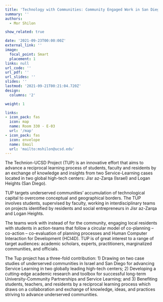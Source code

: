 ```yaml
---
title: 'Technology with Communities: Community Engaged Work in San Diego and Israel'
summary: ''
authors: 
  - Mor Shilon

show_related: true

date: '2021-09-23T00:00:00Z'
external_link: ''
image:
  focal_point: Smart
  placement: 1
links: null
url_code: ''
url_pdf: ''
url_slides: ''
slides: ''
lastmod: '2021-09-21T00:21:04.720Z'
design:
  columns: '2'

weight: 1

links:
- icon_pack: fas
  icon: map
  name: Room 330 - E-03
  url: '/map'
- icon_pack: fas
  icon: envelope
  name: Email
  url: 'mailto:mshilon@ucsd.edu'  
---
```

The Technion-UCSD Project (TUP) is an innovative effort that aims to advance a reciprocal learning process of students, faculty and residents by an exchange of knowledge and insights from two Service-Learning cases located in two global high-tech centers: Jisr az-Zarqa (Israel) and Logan Heights (San Diego). 

TUP targets underserved communities’ accumulation of technological capital to overcome conceptual and geographical borders. The TUP involves students, supervised by faculty, working in interdisciplinary teams on projects identified by residents and social entrepreneurs in Jisr az-Zarqa and Logan Heights. 

The teams work with instead of for the community, engaging local residents with students in action-teams that follow a circular model of co-planning – co-action – co-evaluation of planning processes and Human Computer Interaction for Development (HCI4D). TUP is of great interest to a range of target audiences: academic scholars, experts, practitioners, marginalized communities, and officials.

The Tup project has a three-fold contribution: 1) Drawing on two case studies of underserved communities in Israel and San Diego for advancing Service Learning in two globally leading high-tech centers; 2) Developing a cutting-edge academic research and toolbox for successful long-term University-Community Partnerships and  Service Learning; and 3) Benefiting students, teachers, and residents by a reciprocal learning process which draws on a collaboration and exchange of knowledge, ideas, and practices striving to advance underserved communities.